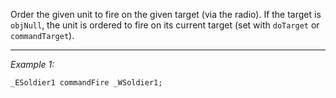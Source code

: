 Order the given unit to fire on the given target (via the radio).
If the target is `objNull`, the unit is ordered to fire on its current target (set with `doTarget` or `commandTarget`).


---
*Example 1:*
```sqf
_ESoldier1 commandFire _WSoldier1;
```